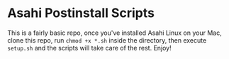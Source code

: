 # Asahi Postinstall Scripts

This is a fairly basic repo, once you've installed Asahi Linux on your Mac, clone this repo, run `chmod +x *.sh` inside the directory, then execute `setup.sh` and the scripts will take care of the rest. Enjoy!
